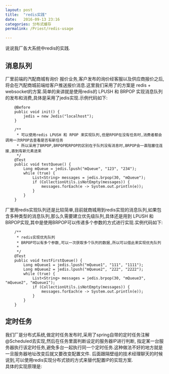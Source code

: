 ```yaml
---
layout: post  
title:  "redis实践"  
date:   2016-09-13 23:16  
categories: 分布式缓存  
permalink: /Priest/redis-usage 

---
```


说说我厂各大系统中redis的实践.  

## 消息队列  

厂里前端的汽配商城有询价 报价业务,客户发布的询价经客服以及供应商报价之后,将会在汽配商城前端给客户推送报价消息.这里我们采用了的方案是
redis + websocket的方案.简单的来讲就是使用redis的 LPUSH 和 BRPOP 实现消息队列的发布和消费,具体是采用了jedis实现.示例代码如下:

```
    @Before
    public void init() {
        jedis = new Jedis("localhost");
    }

    /**
     * 可以使用redis LPUSH 和 RPOP 来实现队列,但是RPOP在没有任务时,消费者都会调用一次RPOP去查看是否有新任务
     * 所以采用了BRPOP,BRPOP和RPOP的区别在于队列没有消息时,BRPOP会一直阻塞住连接,直到有新元素进来
     */
    @Test
    public void testQueue() {
        Long mQueue = jedis.lpush("mQueue", "123", "234");
        while (true) {
            List<String> messages = jedis.brpop(30, "mQueue");
            if (CollectionUtils.isNotEmpty(messages)) {
                messages.forEach(e -> System.out.println(e));
            }
        }
    }
```
厂里用redis实现队列还是比较简单,目前就商城用到redis实现的消息队列,如果包含多种类型的消息队列,那么久需要建立优先级队列,具体还是用到
LPUSH 和 BRPOP实现,其中是使用BRPOP可以传递多个参数的方式进行实现.实例代码如下:  

```
    /**
     * redis实现优先队列
     * BRPOP可以有多个参数,可以一次获取多个队列的数据,所以可以借此来实现优先队列
     *
     */
    @Test
    public void testFirstQueue() {
        Long mQueue1 = jedis.lpush("mQueue1", "111", "1111");
        Long mQueue2 = jedis.lpush("mQueue2", "222", "2222");
        while (true) {
            List<String> messages = jedis.brpop(30, "mQueue3", "mQueue2", "mQueue1");
            if (CollectionUtils.isNotEmpty(messages)) {
                messages.forEach(e -> System.out.println(e));
            }
        }
    }
```

## 定时任务    

我们厂是分布式系统,做定时任务发布时,采用了spring自带的定时任务注解@Scheduled去实现,然后在任务里面判断设定的服务器IP进行判断,
指定某一台服务器执行该定时任务,避免多台一起执行同一个定时任务.这种做法不好的地方就是一旦服务器地址改变后就又要改变配置文件.
后面跟隔壁组的技术经理聊天的时候说到,可以使用redis实现分布式锁的方式来替代配置IP的实现方案.   
具体的实现原理是:

